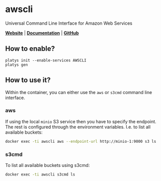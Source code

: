 # awscli

Universal Command Line Interface for Amazon Web Services 

**[Website](https://aws.amazon.com/cli/)** | **[Documentation](https://docs.aws.amazon.com/cli/index.html)** | **[GitHub](https://github.com/aws/aws-cli)**

## How to enable?

```
platys init --enable-services AWSCLI
platys gen
```

## How to use it?

Within the container, you can either use the `aws` or `s3cmd` command line interface. 

### aws

If using the local `minio` S3 service then you have to specify the endpoint. The rest is configured through the environment variables. I.e. to list all available buckets:

```bash
docker exec -ti awscli aws --endpoint-url http://minio-1:9000 s3 ls
```

### s3cmd

To list all available buckets using s3cmd:

```cmd
docker exec -ti awscli s3cmd ls
```